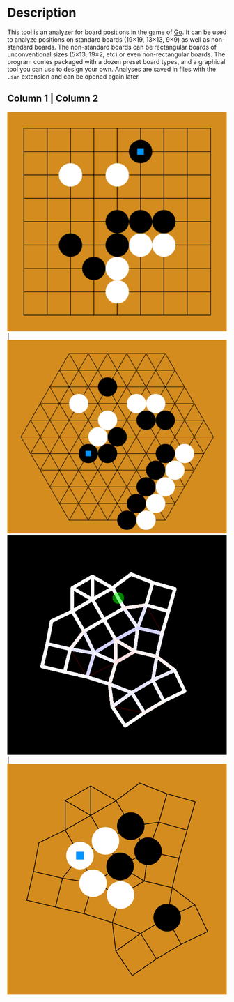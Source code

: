 
# Description

This tool is an analyzer for board positions in the game of [Go](https://en.wikipedia.org/wiki/Go_(game)). It can be used to analyze positions on standard boards (19×19, 13×13, 9×9) as well as non-standard boards. The non-standard boards can be rectangular boards of unconventional sizes (5×13, 19×2, etc) or even non-rectangular boards. The program comes packaged with a dozen preset board types, and a graphical tool you can use to design your own. Analyses are saved in files with the `.san` extension and can be opened again later.

Column 1  |  Column 2
-----------------
![A board position on a nine-by-nine Go board](screenshots/9x9_demo.png)  |  ![A board position on a hexagonal Go board](screenshots/hex_demo.png)
![A custom board being designed in a graphical interface](screenshots/sproingy_doingy_demo.png)  |  ![A board position on the custom board that was being designed in the previous screenshot](screenshots/custom_demo.png)

